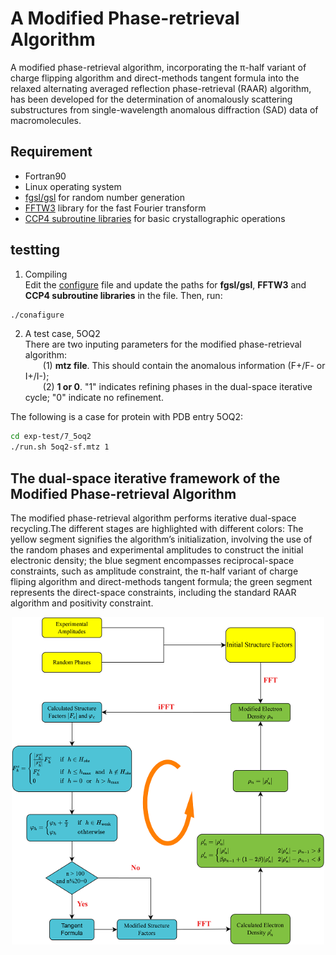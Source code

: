 # A Modified Phase-retrieval Algorithm
  A modified phase-retrieval algorithm, incorporating the π-half variant of charge flipping algorithm and direct-methods tangent formula into the relaxed alternating averaged reflection phase-retrieval (RAAR) algorithm, has been developed for the determination of anomalously scattering substructures from single-wavelength anomalous diffraction (SAD) data of macromolecules. 

## Requirement
- Fortran90
- Linux operating system
- [fgsl/gsl](http://www.gnu.org/software/gsl/) for random number generation
- [FFTW3](http://www.fftw.org) library for the fast Fourier transform
- [CCP4 subroutine libraries](https://www.ccp4.ac.uk/html/index.html) for basic crystallographic operations

## testting
1. Compiling  
Edit the [configure](configure) file and update the paths for  **fgsl/gsl**, **FFTW3** and **CCP4 subroutine libraries** in the file. Then, run:
```bash
./conafigure
```
2. A test case, 5OQ2  
There are two inputing parameters for the modified phase-retrieval algorithm:  
&ensp;&ensp;&ensp;&ensp;(1) **mtz file**. This should contain the anomalous information (F+/F- or I+/I-);  
&ensp;&ensp;&ensp;&ensp;(2) **1 or 0**. "1" indicates refining phases in the dual-space iterative cycle; "0" indicate no refinement.  

The following is a case for protein with PDB entry 5OQ2:    
```bash
cd exp-test/7_5oq2
./run.sh 5oq2-sf.mtz 1
```

## The dual-space iterative framework of the Modified Phase-retrieval Algorithm
The modified phase-retrieval algorithm performs iterative dual-space recycling.The different stages are highlighted with different colors: The yellow segment signifies the algorithm’s initialization, involving the use of the random phases and experimental amplitudes to construct the initial electronic density; the blue segment encompasses reciprocal-space constraints, such as amplitude constraint, the π-half variant of charge fliping algorithm and direct-methods tangent formula; the green segment represents the direct-space constraints, including the standard RAAR algorithm and positivity constraint.
<p align="center">
<img align="middle" src="fig/the_iterative_framework.png" width="500" alt="trg"/>
</p>
